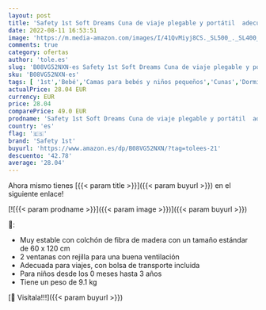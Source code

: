 ```yaml
---
layout: post
title: 'Safety 1st Soft Dreams Cuna de viaje plegable y portátil  adecuada para viajar  para bebés y niños 0 meses - 3 años  plegado compacto con bolsa de transporte  Happy Day.'
date: 2022-08-11 16:53:51
image: 'https://m.media-amazon.com/images/I/41QvMiyj8CS._SL500_._SL400_.jpg'
comments: true
category: ofertas
author: 'tole.es'
slug: 'B08VG52NXN-es Safety 1st Soft Dreams Cuna de viaje plegable y portátil...'
sku: 'B08VG52NXN-es'
tags: [ '1st','Bebé','Camas para bebés y niños pequeños','Cunas','Dormitorio','Muebles para bebé','bebés','safety','safety 1st','🇪🇸', ]
actualPrice: 28.04 EUR
currency: EUR
price: 28.04
comparePrice: 49.0 EUR
prodname: 'Safety 1st Soft Dreams Cuna de viaje plegable y portátil  adecuada para viajar  para bebés y niños 0 meses - 3 años  plegado compacto con bolsa de transporte  Happy Day.'
country: 'es'
flag: '🇪🇸'
brand: 'Safety 1st'
buyurl: 'https://www.amazon.es/dp/B08VG52NXN/?tag=tolees-21'
descuento: '42.78'
average: '28.04'
---
```


Ahora mismo tienes [{{< param title >}}]({{< param buyurl >}}) en el siguiente enlace!

[![{{< param prodname >}}]({{< param image >}})]({{< param buyurl >}})

🔎:

- Muy estable con colchón de fibra de madera con un tamaño estándar de 60 x 120 cm
- 2 ventanas con rejilla para una buena ventilación
- Adecuada para viajes, con bolsa de transporte incluida
- Para niños desde los 0 meses hasta 3 años
- Tiene un peso de 9.1 kg

[🛒 Visítala!!!]({{< param buyurl >}})
